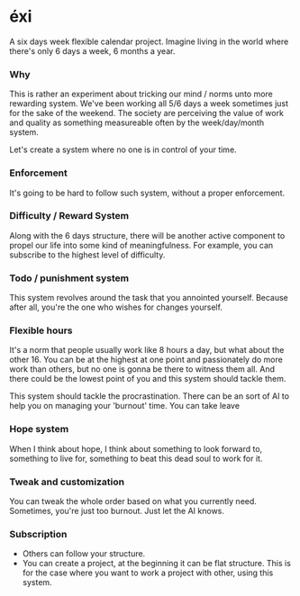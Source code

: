 # éxi
A six days week flexible calendar project. Imagine living in the world where there's only 6 days a week, 6 months a year.

### Why
This is rather an experiment about tricking our mind / norms unto more rewarding system. We've been working all 5/6 days a week
sometimes just for the sake of the weekend. The society are perceiving the value of work and quality as something measureable often by the week/day/month system.

Let's create a system where no one is in control of your time.

### Enforcement
It's going to be hard to follow such system, without a proper enforcement.

### Difficulty / Reward System
Along with the 6 days structure, there will be another active component to propel our life into some kind of meaningfulness. For example, you can subscribe to the highest level of difficulty. 

### Todo / punishment system
This system revolves around the task that you annointed yourself. Because after all, you're the one who wishes for changes yourself.

### Flexible hours
It's a norm that people usually work like 8 hours a day, but what about the other 16. You can be at the highest at one point and passionately do more work than others, but no one is gonna be there to witness them all. And there could be the lowest point of you and this system should tackle them.

This system should tackle the procrastination. There can be an sort of AI to help you on managing your 'burnout' time. You can take leave

### Hope system
When I think about hope, I think about something to look forward to, something to live for, something to beat this dead soul to work for it.

### Tweak and customization
You can tweak the whole order based on what you currently need. Sometimes, you're just too burnout. Just let the AI knows.

### Subscription
- Others can follow your structure.
- You can create a project, at the beginning it can be flat structure. This is for the case where you want to work a project with other, using this system.
